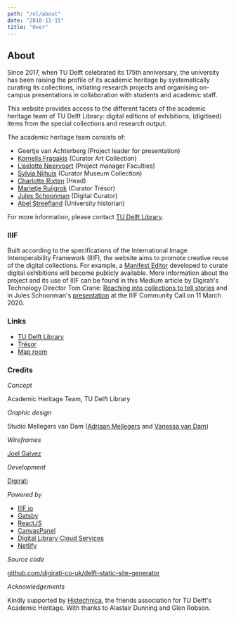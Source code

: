 ```yaml
---
path: "/nl/about"
date: "2018-11-15"
title: "Over"
---
```


<article class="long">

# About

Since 2017, when TU Delft celebrated its 175th anniversary, the university has been raising the profile of its academic heritage by systematically curating  its collections, initiating research projects and organising on-campus presentations in collaboration with students and academic staff.

This website provides access to the different facets of the academic heritage team of TU Delft Library: digital editions of exhibitions, (digitised) items from the special collections and research output.

The academic heritage team consists of:

- Geertje van Achterberg (Project leader for presentation)
- [Kornelis Fragakis](https://nl.linkedin.com/in/kornelis-fragakis-3237a083) (Curator Art Collection)
- [Liselotte Neervoort](https://www.linkedin.com/in/liselotte-neervoort-b0b01324/) (Project manager Faculties)
- [Sylvia Nijhuis](https://www.tudelft.nl/staff/s.m.nijhuis/) (Curator Museum Collection)
- [Charlotte Rixten](https://www.linkedin.com/in/rixten/) (Head)
- [Marietje Ruijgrok](https://www.tudelft.nl/staff/m.c.j.ruijgrok/) (Curator Trésor)
- [Jules Schoonman](https://www.tudelft.nl/staff/j.a.schoonman/) (Digital Curator)
- [Abel Streefland](https://www.tudelft.nl/staff/a.h.streefland/) (University historian)

For more information, please contact [TU Delft Library](https://www.tudelft.nl/en/library/about-the-library/contact-and-map).

### IIIF

Built according to the specifications of the International Image Interoperability Framework (IIIF), the website aims to promote creative reuse of the digital collections. For example, a [Manifest Editor](https://github.com/digirati-co-uk/iiif-manifest-editor) developed to curate digital exhibitions will become publicly available. More information about the project and its use of IIIF can be found in this Medium article by Digirati's Technology Director Tom Crane: [Reaching into collections to tell stories](https://medium.com/digirati-ch/reaching-into-collections-to-tell-stories-3dc32a1772af) and in Jules Schoonman's [presentation](https://youtu.be/VnqtYzxyY64) at the IIIF Community Call on 11 March 2020.

### Links

- [TU Delft Library](https://www.tudelft.nl/library/)
- [Trésor](https://tresor.tudelft.nl)
- [Map room](https://www.tudelft.nl/en/library/collections/map-room/)

### Credits

*Concept*

Academic Heritage Team, TU Delft Library

*Graphic design*

Studio Mellegers van Dam ([Adriaan Mellegers](https://www.adriaanmellegers.com) and [Vanessa van Dam](http://www.vanessavandam.nl))

*Wireframes*

[Joel Galvez](https://www.joelgalvez.com)

*Development*

[Digirati](https://digirati.com)

*Powered by*

- [IIIF.io](https://iiif.io)
- [Gatsby](https://www.gatsbyjs.org)
- [ReactJS](https://reactjs.org)
- [CanvasPanel](https://canvas-panel.digirati.com)
- [Digital Library Cloud Services](https://dlcs.info)
- [Netlify](https://www.netlify.com)

*Source code*

[github.com/digirati-co-uk/delft-static-site-generator](https://github.com/digirati-co-uk/delft-static-site-generator)

*Acknowledgements*

Kindly supported by [Histechnica](https://histechnica.nl), the friends association for TU Delft's Academic Heritage. With thanks to Alastair Dunning and Glen Robson.

</article>
